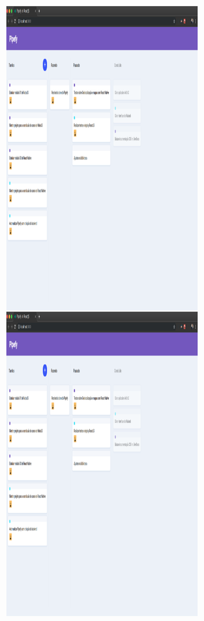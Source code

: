 <p align="center">
    <img src="https://github.com/isaacmirandacampos/pipefyReactJS/blob/master/web/src/assets/first.png" width="800" height="800">
    <img src="https://github.com/isaacmirandacampos/pipefyReactJS/blob/master/web/src/assets/first.png" width="800" height="800">
</p>
